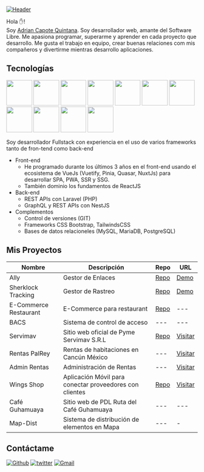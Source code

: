 [![Header](https://images.pexels.com/photos/270348/pexels-photo-270348.jpeg?auto=compress&cs=tinysrgb&w=1260&h=750&dpr=1 "Header")](https://github.com/AdriCQ)

Hola ✋!  
Soy [Adrian Capote Quintana](https://github.com/AdriCQ/). Soy desarrollador web, amante del Software Libre. Me apasiona programar, superarme y aprender en cada proyecto que desarrollo. Me gusta el trabajo en equipo, crear buenas relaciones com mis compañeros y divertirme mientras desarrollo aplicaciones.


## Tecnologías
<p>
  <img src="https://www.vectorlogo.zone/logos/vuejs/vuejs-icon.svg" width="67.5px" />
  <img src="https://www.vectorlogo.zone/logos/laravel/laravel-icon.svg" width="67.5px" />
  <img src="https://www.vectorlogo.zone/logos/nestjs/nestjs-icon.svg" width="67.5px" />
  <img src="https://www.vectorlogo.zone/logos/nuxtjs/nuxtjs-icon.svg" width="67.5px" />
  <img src="https://www.vectorlogo.zone/logos/git-scm/git-scm-icon.svg" width="67.5px" />
  <img src="https://www.vectorlogo.zone/logos/getbootstrap/getbootstrap-icon.svg" width="67.5px" />
  <img src="https://www.vectorlogo.zone/logos/tailwindcss/tailwindcss-icon.svg" width="67.5px" />
  <img src="https://www.vectorlogo.zone/logos/mysql/mysql-official.svg" width="67.5px" />
  <img src="https://www.vectorlogo.zone/logos/php/php-icon.svg" width="67.5px" />
  <img src="https://www.vectorlogo.zone/logos/javascript/javascript-icon.svg" width="67.5px" />
  <img src="https://www.vectorlogo.zone/logos/typescriptlang/typescriptlang-icon.svg" width="67.5px" />
</p>
Soy desarrollador Fullstack con experiencia en el uso de varios frameworks tanto de fron-tend como back-end

- Front-end
  - He programado durante los últimos 3 años en el front-end usando el ecosistema de VueJs (Vuetify, Pinia, Quasar, NuxtJs) para desarrollar SPA, PWA, SSR y SSG.
  - También dominio los fundamentos de ReactJS 
- Back-end
  - REST APIs con Laravel (PHP)
  - GraphQL y REST APIs con NestJS
- Complementos
  - Control de versiones (GIT)
  - Frameworks CSS Bootstrap, TailwindsCSS
  - Bases de datos relacioneles (MySQL, MariaDB, PostgreSQL)

## Mis Proyectos

Nombre | Descripción | Repo | URL 
-------------- | ----------------- | -------------------- | -------------- 
Ally | Gestor de Enlaces | [Repo](https://github.com/servimav/ally) | [Demo](https://ally.servimav.com)
Sherklock Tracking  | Gestor de Rastreo | [Repo](https://github.com/AdriCQ/sherlock-godjango) | [Demo](https://godjango.servimav.com)
E-Commerce Restaurant | E-Commerce para restaurant | [Repo](https://github.com/AdriCQ/ecommerce_laravel_blade) | ---
BACS | Sistema de control de acceso | --- |  ---
Servimav | Sitio web oficial de Pyme Servimav S.R.L | [Repo](https://github.com/servimav/servimav) | [Visitar](https://www.servimav.com)
Rentas PalRey | Rentas de habitaciones en Cancún México | --- | [Visitar](https://rentas.palrey.com)
Admin Rentas | Administración de Rentas | --- | [Visitar](https://mis-rentas.palrey.com)
Wings Shop | Aplicación Móvil para conectar proveedores con clientes | [Repo](https://github.com/servimav/wings-shop-app)| [Visitar](https://wings.servimav.com)
Café Guhamuaya | Sitio web de PDL Ruta del Café Guhamuaya |  --- |  ---
Map-Dist | Sistema de distribución de elementos en Mapa | --- | -

## Contáctame

[<img alt="Github" src="https://img.shields.io/badge/GitHub-%2312100E.svg?&style=for-the-badge&logo=Github&logoColor=white" />](https://github.com/AdriCQ) [<img alt="twitter" src="https://img.shields.io/badge/twitter-%231DA1F2.svg?&style=for-the-badge&logo=twitter&logoColor=white" />](https://twitter.com/AdriCQ95) [<img alt="Gmail" src="https://img.shields.io/badge/Gmail-D14836?style=for-the-badge&logo=gmail&logoColor=white" />](mailto:adriancapote95@gmail.com)
